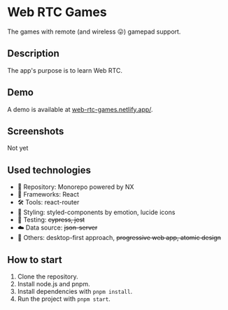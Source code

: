# Web RTC Games

The games with remote (and wireless 😛) gamepad support.

## Description

The app's purpose is to learn Web RTC.

## Demo

A demo is available at [web-rtc-games.netlify.app/](web-rtc-games.netlify.app/).

## Screenshots

Not yet

## Used technologies

- 🎁 Repository: Monorepo powered by NX
- 🧰 Frameworks: React
- 🛠️ Tools: react-router
- 🎨 Styling: styled-components by emotion, lucide icons
- 🧪 Testing: ~~cypress, jest~~
- ☁️ Data source: ~~json-server~~
- 💎 Others: desktop-first approach, ~~progressive web app, atomic design~~

## How to start

1. Clone the repository.
2. Install node.js and pnpm.
3. Install dependencies with `pnpm install`.
4. Run the project with `pnpm start`.
